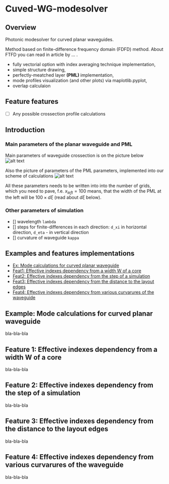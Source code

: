 # Cuved-WG-modesolver
## Overview
Photonic modesolver for curved planar waveguides.

Method based on finite-difference frequency domain (FDFD) method. About FTFD you can read in article by ... . 

- fully vectorial option with index averaging technique implementation,
- simple structure drawing,
- perfectly-meatched layer **(PML)** implementation,
- mode profiles visualization (and other plots) via maplotlib.pyplot,
- overlap calculaion
## Feature features

- [ ] Any possible crossection profile calculations

## Introduction
### Main parameters of the planar waveguide and PML
Main parameters of waveguide crossection is on the picture below
![alt text](D:\Github\rob_solver\fiqures\parameters.png)



Also the picture of parameters of the PML parameters, implemented into our scheme of calculations
![alt text](D:\Github\rob_solver\fiqures\parameters.png)

All these parameters needs to be written into into the number of grids, which you need to pave, f.e. $x_{left} = 100$ means, that the width of the PML at the left will be $100 \times d \xi$ (read about $d \xi$ below).

### Other parameters of simulation
- [] wavelength ``lambda``
- [] steps for finite-differences in each direction: ``d_xi`` in horizontal direction, ``d_eta`` - in vertical direction
- [] curvature of waveguide ``kappa``

## Examples and features implementations
* [Ex: Mode calculations for curved planar waveguide](#example-mode-calculations-for-curved-planar-waveguide)
* [Feat1: Effective indexes dependency from a width W of a core](#feature-1-effective-indexes-dependency-from-a-width-W-of-a-core)
* [Feat2: Effective indexes dependency from the step of a simulation](#feature-2-effective-indexes-dependency-from-a-step-of-simulation)
* [Feat3: Effective indexes dependency from the distance to the layout edges](#feature-3-effective-indexes-dependency-from-the-distance-to-the-layout-edges)
* [Feat4: Effective indexes dependency from various curvarures of the waveguide](#feature-4-effective-indexes-dependency-from-various-curvatures-of-the-waveguide)

## Example: Mode calculations for curved planar waveguide

bla-bla-bla

## Feature 1: Effective indexes dependency from a width W of a core

bla-bla-bla

## Feature 2: Effective indexes dependency from the step of a simulation

bla-bla-bla

## Feature 3: Effective indexes dependency from the distance to the layout edges

bla-bla-bla

## Feature 4: Effective indexes dependency from various curvarures of the waveguide

bla-bla-bla
